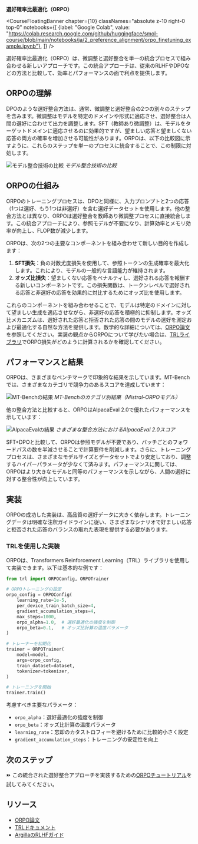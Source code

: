 **選好確率比最適化（ORPO）**

<CourseFloatingBanner chapter={10}
  classNames="absolute z-10 right-0 top-0"
  notebooks={[
    {label: "Google Colab", value: "https://colab.research.google.com/github/huggingface/smol-course/blob/main/notebooks/ja/2_preference_alignment/orpo_finetuning_example.ipynb"},
]} />
    
選好確率比最適化（ORPO）は、微調整と選好整合を単一の統合プロセスで組み合わせる新しいアプローチです。この統合アプローチは、従来のRLHFやDPOなどの方法と比較して、効率とパフォーマンスの面で利点を提供します。

## ORPOの理解

DPOのような選好整合方法は、通常、微調整と選好整合の2つの別々のステップを含みます。微調整はモデルを特定のドメインや形式に適応させ、選好整合は人間の選好に合わせて出力を調整します。SFT（教師あり微調整）は、モデルをターゲットドメインに適応させるのに効果的ですが、望ましい応答と望ましくない応答の両方の確率を増加させる可能性があります。ORPOは、以下の比較図に示すように、これらのステップを単一のプロセスに統合することで、この制限に対処します。

![モデル整合技術の比較](https://argilla.io/images/blog/mantisnlp-rlhf/part-8-alignments.png)
*モデル整合技術の比較*

## ORPOの仕組み

ORPOのトレーニングプロセスは、DPOと同様に、入力プロンプトと2つの応答（1つは選好、もう1つは非選好）を含む選好データセットを使用します。他の整合方法とは異なり、ORPOは選好整合を教師あり微調整プロセスに直接統合します。この統合アプローチにより、参照モデルが不要になり、計算効率とメモリ効率が向上し、FLOP数が減少します。

ORPOは、次の2つの主要なコンポーネントを組み合わせて新しい目的を作成します：

1. **SFT損失**：負の対数尤度損失を使用して、参照トークンの生成確率を最大化します。これにより、モデルの一般的な言語能力が維持されます。
2. **オッズ比損失**：望ましくない応答をペナルティし、選好される応答を報酬する新しいコンポーネントです。この損失関数は、トークンレベルで選好される応答と非選好の応答を効果的に対比するためにオッズ比を使用します。

これらのコンポーネントを組み合わせることで、モデルは特定のドメインに対して望ましい生成を適応させながら、非選好の応答を積極的に抑制します。オッズ比メカニズムは、選好された応答と拒否された応答の間のモデルの選好を測定および最適化する自然な方法を提供します。数学的な詳細については、[ORPO論文](https://arxiv.org/abs/2403.07691)を参照してください。実装の観点からORPOについて学びたい場合は、[TRLライブラリ](https://github.com/huggingface/trl/blob/b02189aaa538f3a95f6abb0ab46c0a971bfde57e/trl/trainer/orpo_trainer.py#L660)でORPO損失がどのように計算されるかを確認してください。

## パフォーマンスと結果

ORPOは、さまざまなベンチマークで印象的な結果を示しています。MT-Benchでは、さまざまなカテゴリで競争力のあるスコアを達成しています：

![MT-Benchの結果](https://argilla.io/images/blog/mantisnlp-rlhf/part-8-mtbench.png)
*MT-Benchのカテゴリ別結果（Mistral-ORPOモデル）*

他の整合方法と比較すると、ORPOはAlpacaEval 2.0で優れたパフォーマンスを示しています：

![AlpacaEvalの結果](https://argilla.io/images/blog/mantisnlp-rlhf/part-8-winrate.png)
*さまざまな整合方法におけるAlpacaEval 2.0スコア*

SFT+DPOと比較して、ORPOは参照モデルが不要であり、バッチごとのフォワードパスの数を半減させることで計算要件を削減します。さらに、トレーニングプロセスは、さまざまなモデルサイズとデータセットでより安定しており、調整するハイパーパラメータが少なくて済みます。パフォーマンスに関しては、ORPOはより大きなモデルと同等のパフォーマンスを示しながら、人間の選好に対する整合性が向上しています。

## 実装

ORPOの成功した実装は、高品質の選好データに大きく依存します。トレーニングデータは明確な注釈ガイドラインに従い、さまざまなシナリオで好ましい応答と拒否された応答のバランスの取れた表現を提供する必要があります。

### TRLを使用した実装

ORPOは、Transformers Reinforcement Learning（TRL）ライブラリを使用して実装できます。以下は基本的な例です：

```python
from trl import ORPOConfig, ORPOTrainer

# ORPOトレーニングの設定
orpo_config = ORPOConfig(
    learning_rate=1e-5,
    per_device_train_batch_size=4,
    gradient_accumulation_steps=4,
    max_steps=1000,
    orpo_alpha=1.0,  # 選好最適化の強度を制御
    orpo_beta=0.1,   # オッズ比計算の温度パラメータ
)

# トレーナーを初期化
trainer = ORPOTrainer(
    model=model,
    args=orpo_config,
    train_dataset=dataset,
    tokenizer=tokenizer,
)

# トレーニングを開始
trainer.train()
```

考慮すべき主要なパラメータ：
- `orpo_alpha`：選好最適化の強度を制御
- `orpo_beta`：オッズ比計算の温度パラメータ
- `learning_rate`：忘却のカタストロフィーを避けるために比較的小さく設定
- `gradient_accumulation_steps`：トレーニングの安定性を向上

## 次のステップ

⏩ この統合された選好整合アプローチを実装するための[ORPOチュートリアル](../../../notebooks/ja/2_preference_alignment/orpo_tutorial.ipynb)を試してみてください。

## リソース
- [ORPO論文](https://arxiv.org/abs/2403.07691)
- [TRLドキュメント](https://huggingface.co/docs/trl/index)
- [ArgillaのRLHFガイド](https://argilla.io/blog/mantisnlp-rlhf-part-8/)
